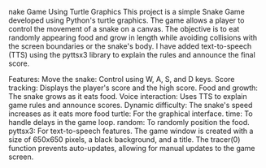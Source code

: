 nake Game Using Turtle Graphics
This project is a simple Snake Game developed using Python's turtle graphics. The game allows a player to control the movement of a snake on a canvas. The objective is to eat randomly appearing food and grow in length while avoiding collisions with the screen boundaries or the snake's body. I have added text-to-speech (TTS) using the pyttsx3 library to explain the rules and announce the final score.

Features:
Move the snake: Control using W, A, S, and D keys.
Score tracking: Displays the player's score and the high score.
Food and growth: The snake grows as it eats food.
Voice interaction: Uses TTS to explain game rules and announce scores.
Dynamic difficulty: The snake's speed increases as it eats more food
turtle: For the graphical interface.
time: To handle delays in the game loop.
random: To randomly position the food.
pyttsx3: For text-to-speech features.
The game window is created with a size of 650x650 pixels, a black background, and a title. The tracer(0) function prevents auto-updates, allowing for manual updates to the game screen.
